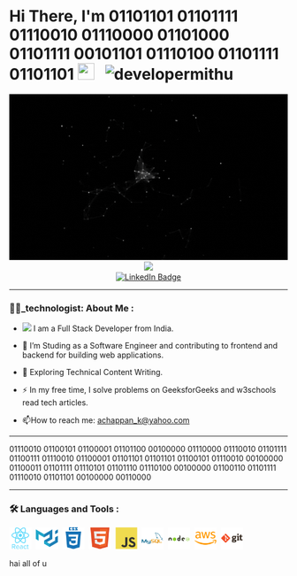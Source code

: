 # Hi There, I'm 01101101 01101111 01110010 01110000 01101000 01101111 00101101 01110100 01101111 01101101 <img src="https://raw.githubusercontent.com/MartinHeinz/MartinHeinz/master/wave.gif" width="30px" height="30px" /> &nbsp; <a align="right"> <img src="https://komarev.com/ghpvc/?username=developermithu&label=Profile+Views&color=blue&style=plastic" alt="developermithu"/></a>

<img src="images/morpho.gif" alt="👋 Hi there! I'm (morp(111|ho)| 01101101 01101111 01110010 01110000 01101000 01101111 00101101 01110100 01101111 01101101)" width="1024" height="300" title="👋 Hi there! I'm (morp(111|ho)|01101101 01101111 01110010 01110000 01101000 01101111 00101101 01110100 01101111 01101101)"/>


<div id="header" align="center">
  <img src="https://media.giphy.com/media/M9gbBd9nbDrOTu1Mqx/giphy.gif" width="100"/>
</div>
<div id="badges" align="center">
  <a href="https://www.linkedin.com/in/achappan-kannan-532254236/">
    <img src="https://img.shields.io/badge/LinkedIn-blue?style=for-the-badge&logo=linkedin&logoColor=white" alt="LinkedIn Badge"/>
  </a>
</div>

---------------------------------------------------------------------------------------------------------------------------------------------------

### 👨‍💻_technologist: About Me :
- <img src="https://media.giphy.com/media/WUlplcMpOCEmTGBtBW/giphy.gif" width="30"> I am a Full Stack Developer  from India.

- :telescope: I’m Studing as a Software Engineer and contributing to frontend and backend for building web applications.

- :seedling: Exploring Technical Content Writing.

- :zap: In my free time, I solve problems on GeeksforGeeks and w3schools read tech articles.

- :mailbox:How to reach me: achappan_k@yahoo.com

----------------------------------------------------------------------------------------------------------------------------------------------------
<!--![morpho's GitHub stats](https://github-readme-stats.vercel.app/api?username=developermithu&show_icons=true&theme=dracula&count_private=true&card_width=250) &nbsp; [![Top Langs](https://github-readme-stats.vercel.app/api/top-langs/?username=developermithu&layout=compact&theme=dracula&langs_count=6&card_width=250)](https://github.com/developermithu/github-readme-stats)
</details>-->
01110010 01100101 01100001 01101100 00100000 01110000 01110010 01101111 01100111 01110010 01100001 01101101 01101101 01100101 01110010 00100000 01100011 01101111 01110101 01101110 01110100 00100000 01100110 01101111 01110010 01101101 00100000 00110000

----
### :hammer_and_wrench: Languages and Tools :

<div>
  <img src="https://github.com/devicons/devicon/blob/master/icons/react/react-original-wordmark.svg" title="React" alt="React" width="40" height="40"/>&nbsp;
  <img src="https://github.com/devicons/devicon/blob/master/icons/materialui/materialui-original.svg" title="Material UI" alt="Material UI" width="40" height="40"/>&nbsp;
  <img src="https://github.com/devicons/devicon/blob/master/icons/css3/css3-plain-wordmark.svg"  title="CSS3" alt="CSS" width="40" height="40"/>&nbsp;
  <img src="https://github.com/devicons/devicon/blob/master/icons/html5/html5-original.svg" title="HTML5" alt="HTML" width="40" height="40"/>&nbsp;
  <img src="https://github.com/devicons/devicon/blob/master/icons/javascript/javascript-original.svg" title="JavaScript" alt="JavaScript" width="40" height="40"/>&nbsp;
  <img src="https://github.com/devicons/devicon/blob/master/icons/mysql/mysql-original-wordmark.svg" title="MySQL"  alt="MySQL" width="40" height="40"/>&nbsp;
  <img src="https://github.com/devicons/devicon/blob/master/icons/nodejs/nodejs-original-wordmark.svg" title="NodeJS" alt="NodeJS" width="40" height="40"/>&nbsp;
  <img src="https://github.com/devicons/devicon/blob/master/icons/amazonwebservices/amazonwebservices-plain-wordmark.svg" title="AWS" alt="AWS" width="40" height="40"/>&nbsp;
  <img src="https://github.com/devicons/devicon/blob/master/icons/git/git-original-wordmark.svg" title="Git" **alt="Git" width="40" height="40"/>
</div>

<div>
<p>hai all of u</p>
</div>
